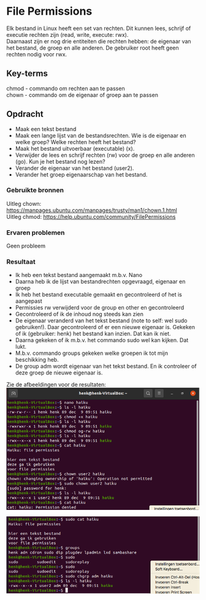 # File Permissions
Elk bestand in Linux heeft een set van rechten. Dit kunnen lees, schrijf of executie rechten zijn (read, write, execute: rwx).  
Daarnaast zijn er nog drie entiteiten die rechten hebben: de eigenaar van het bestand, de groep en alle anderen. De gebruiker root heeft geen rechten nodig voor rwx.

## Key-terms
chmod - commando om rechten aan te passen  
chown - commando om de eigenaar of groep aan te passen

## Opdracht
- Maak een tekst bestand
- Maak een lange lijst van de bestandsrechten. Wie is de eigenaar en welke groep? Welke rechten heeft het bestand?
- Maak het bestand uitvoerbaar (executable) (x).
- Verwijder de lees en schrijf rechten (rw) voor de groep en alle anderen (go). Kun je het bestand nog lezen?
- Verander de eigenaar van het bestand (user2).
- Verander het groep eigenaarschap van het bestand.

### Gebruikte bronnen
Uitleg chown: https://manpages.ubuntu.com/manpages/trusty/man1/chown.1.html  
Uitleg chmod: https://help.ubuntu.com/community/FilePermissions

### Ervaren problemen
Geen probleem

### Resultaat
- Ik heb een tekst bestand aangemaakt m.b.v. Nano  
- Daarna heb ik de lijst van bestandrechten opgevraagd, eigenaar en groep  
- Ik heb het bestand executable gemaakt en gecontroleerd of het is aangepast  
- Permissies rw verwijderd voor de group en other en gecontroleerd  
- Gecontroleerd of ik de inhoud nog steeds kan zien  
- De eigenaar veranderd van het tekst bestand (note to self: wel sudo gebruiken!). Daar gecontroleerd of er een nieuwe eigenaar is. Gekeken of ik (gebruiker: henk) het bestand kan inzien. Dat kan ik niet.  
- Daarna gekeken of ik m.b.v. het commando sudo wel kan kijken. Dat lukt.  
- M.b.v. commando groups gekeken welke groepen ik tot mijn beschikking heb.  
- De group adm wordt eigenaar van het tekst bestand. En ik controleer of deze groep de nieuwe eigenaar is.  

Zie de afbeeldingen voor de resultaten:  
![lnx06](../00_includes/LNX-06a.png)  

![lnx06](../00_includes/LNX-06b.png)  